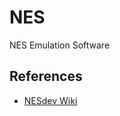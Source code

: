 # NES
NES Emulation Software

## References
* [NESdev Wiki](https://www.nesdev.org/wiki/Nesdev_Wiki)
